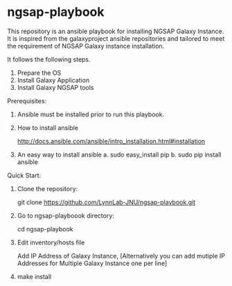 # ngsap-playbook
This repository is an ansible playbook for installing NGSAP Galaxy Instance. It is inspired from the galaxyproject ansible repositories and tailored to meet the requirement of NGSAP Galaxy instance installation.


It follows the following steps.

1. Prepare the OS
2. Install Galaxy Application
3. Install Galaxy NGSAP tools


Prerequisites:

1. Ansible must be installed prior to run this playbook.

2. How to install ansible
	
	http://docs.ansible.com/ansible/intro_installation.html#installation 

3. An easy way to install ansible
	a. sudo easy_install pip
	b. sudo pip install ansible 


Quick Start:

1. Clone the repository:  

	git clone https://github.com/LynnLab-JNU/ngsap-playbook.git

2. Go to ngsap-playboook directory:

	cd ngsap-playbook

3. Edit inventory/hosts file 

	Add IP Address of Galaxy Instance, 
	[Alternatively you can add mutiple IP Addresses for Multiple Galaxy Instance one per line]

4. make install
